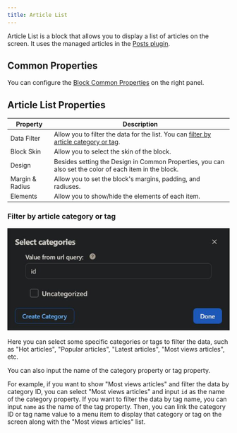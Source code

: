 ```yaml
---
title: Article List
---
```


Article List is a block that allows you to display a list of articles on the screen. It uses the managed articles in the [Posts plugin](../PLUGINS/posts).

## Common Properties

You can configure the [Block Common Properties](overview#block-common-properties) on the right panel.

## Article List Properties

| Property | Description |
| -------- | ----------- |
| Data Filter | Allow you to filter the data for the list. You can [filter by article category or tag](#filter-by-article-category-or-tag). |
| Block Skin | Allow you to select the skin of the block. |
| Design | Besides setting the Design in Common Properties, you can also set the color of each item in the block. |
| Margin & Radius | Allow you to set the block's margins, padding, and radiuses. |
| Elements | Allow you to show/hide the elements of each item. |

### Filter by article category or tag

![Data Filter](../../static/img/block_list_datafilter.jpg)

Here you can select some specific categories or tags to filter the data, such as "Hot articles", "Popular articles", "Latest articles", "Most views articles", etc.

You can also input the name of the category property or tag property.

For example, if you want to show "Most views articles" and filter the data by category ID, you can select "Most views articles" and input `id` as the name of the category property. If you want to filter the data by tag name, you can input `name` as the name of the tag property. Then, you can link the category ID or tag name value to a menu item to display that category or tag on the screen along with the "Most views articles" list.
